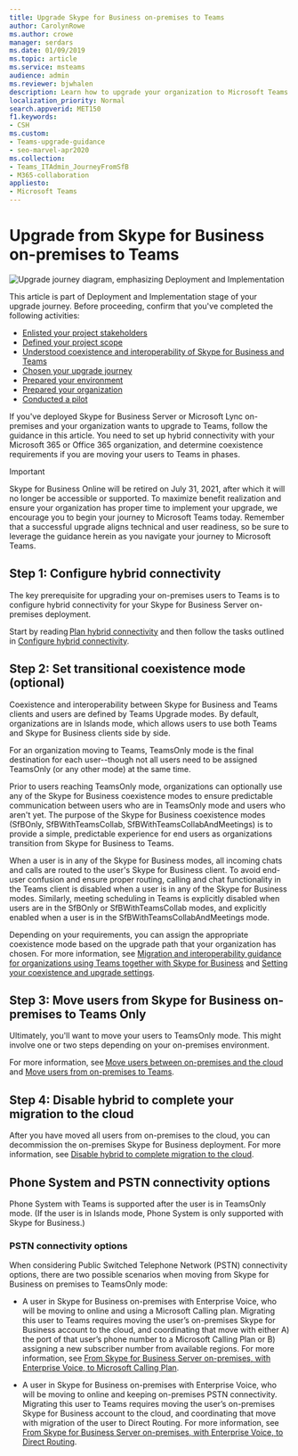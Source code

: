 ```yaml
---
title: Upgrade Skype for Business on-premises to Teams
author: CarolynRowe
ms.author: crowe
manager: serdars
ms.date: 01/09/2019
ms.topic: article
ms.service: msteams
audience: admin
ms.reviewer: bjwhalen
description: Learn how to upgrade your organization to Microsoft Teams from a Skype for Business on-premises deployment.  
localization_priority: Normal
search.appverid: MET150
f1.keywords:
- CSH
ms.custom:
- Teams-upgrade-guidance
- seo-marvel-apr2020
ms.collection: 
- Teams_ITAdmin_JourneyFromSfB
- M365-collaboration
appliesto:
- Microsoft Teams
---
```


# Upgrade from Skype for Business on-premises to Teams

![Upgrade journey diagram, emphasizing Deployment and Implementation](media/upgrade-banner-deployment.png "Stages of the upgrade journey, with emphasis on the Deployment and Implementation stage")

This article is part of Deployment and Implementation stage of your upgrade journey. Before proceeding, confirm that you've completed the following activities:

-   [Enlisted your project stakeholders](upgrade-enlist-stakeholders.md)
-   [Defined your project scope](https://aka.ms/SkypetoTeams-Scope)
-   [Understood coexistence and interoperability of Skype for Business and Teams](https://aka.ms/SkypeToTeams-Coexist)
-   [Chosen your upgrade journey](upgrade-and-coexistence-of-skypeforbusiness-and-teams.md)
-   [Prepared your environment](https://aka.ms/SkypeToTeams-TechnicalReadiness)
-   [Prepared your organization](https://aka.ms/SkypeToTeams-UserReadiness)
-   [Conducted a pilot](https://aka.ms/SkypeToTeams-Pilot)

If you've deployed Skype for Business Server or Microsoft Lync on-premises and your organization wants to upgrade to Teams, follow the guidance in this article. You need to set up hybrid connectivity with your Microsoft 365 or Office 365 organization, and determine coexistence requirements if you are moving your users to Teams in phases. 

> [!IMPORTANT]
> Skype for Business Online will be retired on July 31, 2021, after which it will no longer be accessible or supported. To maximize benefit realization and ensure your organization has proper time to implement your upgrade, we encourage you to begin your journey to Microsoft Teams today. Remember that a successful upgrade aligns technical and user readiness, so be sure to leverage the guidance herein as you navigate your journey to Microsoft Teams.

## Step 1: Configure hybrid connectivity 

The key prerequisite for upgrading your on-premises users to Teams is to configure hybrid connectivity for your Skype for Business Server on-premises deployment. 

Start by reading [Plan hybrid connectivity](https://docs.microsoft.com/SkypeForBusiness/hybrid/plan-hybrid-connectivity?toc=/SkypeForBusiness/sfbhybridtoc/toc.json) and then follow the tasks outlined in [Configure hybrid connectivity](https://docs.microsoft.com/skypeforbusiness/skype-for-business-hybrid-solutions/deploy-hybrid-connectivity/deploy-hybrid-connectivity).


## Step 2: Set transitional coexistence mode (optional)

Coexistence and interoperability between Skype for Business and Teams clients and users are defined by Teams Upgrade modes.  By default, organizations are in Islands mode, which allows users to use both Teams and Skype for Business clients side by side.

For an organization moving to Teams, TeamsOnly mode is the final destination for each user--though not all users need to be assigned TeamsOnly (or any other mode) at the same time.

Prior to users reaching TeamsOnly mode, organizations can optionally use any of the Skype for Business coexistence modes to ensure predictable communication between users who are in TeamsOnly mode and users who aren't yet.  The purpose of the Skype for Business coexistence modes (SfBOnly, SfBWithTeamsCollab, SfBWithTeamsCollabAndMeetings) is to provide a simple, predictable experience for end users as organizations transition from Skype for Business to Teams. 

When a user is in any of the Skype for Business modes, all incoming chats and calls are routed to the user's Skype for Business client. To avoid end-user confusion and ensure proper routing, calling and chat functionality in the Teams client is disabled when a user is in any of the Skype for Business modes. Similarly, meeting scheduling in Teams is explicitly disabled when users are in the SfBOnly or SfBWithTeamsCollab modes, and explicitly enabled when a user is in the SfBWithTeamsCollabAndMeetings mode.

Depending on your requirements, you can assign the appropriate coexistence mode based on the upgrade path that your organization has chosen. For more information, see [Migration and interoperability guidance for organizations using Teams together with Skype for Business](migration-interop-guidance-for-teams-with-skype.md) and [Setting your coexistence and upgrade settings](https://aka.ms/SkypeToTeams-SetCoexistence).


## Step 3: Move users from Skype for Business on-premises to Teams Only

Ultimately, you'll want to move your users to TeamsOnly mode. This might involve one or two steps depending on your on-premises environment.  

For more information, see [Move users between on-premises and the cloud](https://docs.microsoft.com/SkypeForBusiness/hybrid/move-users-between-on-premises-and-cloud) and [Move users from on-premises to Teams](https://docs.microsoft.com/SkypeForBusiness/hybrid/move-users-from-on-premises-to-teams). 

## Step 4: Disable hybrid to complete your migration to the cloud

After you have moved all users from on-premises to the cloud, you can decommission the on-premises Skype for Business deployment. For more information, see [Disable hybrid to complete migration to the cloud](https://docs.microsoft.com/skypeforbusiness/hybrid/cloud-consolidation-disabling-hybrid).


## Phone System and PSTN connectivity options

Phone System with Teams is supported after the user is in TeamsOnly mode. (If the user is in Islands mode, Phone System is only supported with Skype for Business.) 

### PSTN connectivity options

When considering Public Switched Telephone Network (PSTN) connectivity options, there are two possible scenarios when moving from Skype for Business on premises to TeamsOnly mode:

- A user in Skype for Business on-premises with Enterprise Voice, who will be moving to online and using a Microsoft Calling plan. Migrating this user to Teams requires moving the user’s on-premises Skype for Business account to the cloud, and coordinating that move with either A) the port of that user’s phone number to a Microsoft Calling Plan or B) assigning a new subscriber number from available regions.  For more information, see [From Skype for Business Server on-premises, with Enterprise Voice, to Microsoft Calling Plan](upgrade-to-teams-on-prem-overview.md#from-skype-for-business-server-on-premises-with-enterprise-voice-to-microsoft-calling-plan).

- A user in Skype for Business on-premises with Enterprise Voice, who will be moving to online and keeping on-premises PSTN connectivity. Migrating this user to Teams requires moving the user’s on-premises Skype for Business account to the cloud, and coordinating that move with migration of the user to Direct Routing. For more information, see [From Skype for Business Server on-premises, with Enterprise Voice, to Direct Routing](upgrade-to-teams-on-prem-overview.md#from-skype-for-business-server-on-premises-with-enterprise-voice-to-direct-routing).
